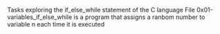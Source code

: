 Tasks exploring the if_else_while statement of the C language
File 0x01-variables_if_else_while is a program that assigns a ranbom number to variable n each time it is executed
